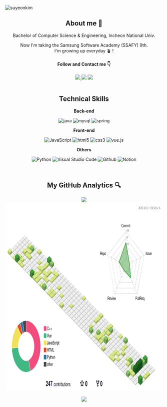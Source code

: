 ![suyeonkim](https://github.com/suyeonsu/suyeonsu/assets/54935106/1194f5ca-d606-4c27-bed9-134acce0d00d)

<div align="center">
  <h2>About me 🐚</h2>
  <div>
  Bachelor of Computer Science & Engineering, Incheon National Univ.
  
  Now I'm taking the Samsung Software Academy (SSAFY) 9th.  
  I'm growing up everyday 🪴 !
  <h4>Follow and Contact me 👇 </h4>
    <div>
    <a href=https://www.acmicpc.net/user/tndus7207"><img src="http://mazassumnida.wtf/api/mini/generate_badge?boj=tndus7207"/>
    <a href="https://velog.io/@kimsen"><img src="https://img.shields.io/badge/Blog-20C997?style=flat-square&logo=velog&logoColor=white&link=https://velog.io/@kimsen"/></a>
    <a href="mailto:tndus0894@gmail.com"><img src="https://img.shields.io/badge/Gmail-EA4335?style=flat-square&logo=Gmail&logoColor=white&link=tndus0894@gmail.com"/></a>
    </div>
  </div>
  
  <br/>

  <h2>Technical Skills</h2>
  <div>
  
  <b>Back-end</b>

![java](https://img.shields.io/badge/java-007396?style=for-the-badge&logo=&logoColor=white)
![mysql](https://img.shields.io/badge/mysql-4479A1?style=for-the-badge&logo=mysql&logoColor=white)
![spring](https://img.shields.io/badge/spring-6DB33F?style=for-the-badge&logo=spring&logoColor=white)

<b>Front-end</b>

![JavaScript](https://img.shields.io/badge/JavaScript-F7DF1E?style=for-the-badge&logo=Javascript&logoColor=black)
![html5](https://img.shields.io/badge/html-E34F26?style=for-the-badge&logo=html5&logoColor=white)
![css3](https://img.shields.io/badge/css-1572B6?style=for-the-badge&logo=css3&logoColor=white)
![vue.js](https://img.shields.io/badge/vue.js-4FC08D?style=for-the-badge&logo=vue.js&logoColor=white)

<b>Others</b>

![Python](https://img.shields.io/badge/Python-3776AB?style=for-the-badge&logo=python&logoColor=white)
![Visual Studio Code](https://img.shields.io/badge/Visual%20Studio%20Code-000000?style=for-the-badge&logo=Visual%20Studio%20Code&logoColor=007ACC)
![Github](https://img.shields.io/badge/GitHub-181717?style=for-the-badge&logo=GitHub&logoColor=white)
![Notion](https://img.shields.io/badge/Notion-ffffff?style=for-the-badge&logo=Notion&logoColor=black)

  </div>
    
  <br/>
  
  <h2>My GitHub Analytics 🔍</h2>
  <div>
  <img height="180em" src="https://github-readme-stats.vercel.app/api?username=suyeonsu&show_icons=true&include_all_commits=true&theme=swift"/>
  <img height="600em" src="./profile-3d-contrib/profile-green-animate.svg"/>
  </div>

<br/>
                                                                          
  <img src="https://hits.seeyoufarm.com/api/count/incr/badge.svg?url=https%3A%2F%2Fgithub.com%2Fsuyeonsu&count_bg=%23555555title_bg=%23E7E7E7&icon=github.svg&icon_color=%23E7E7E7&title=hits&edge_flat=false"/>
</div>
